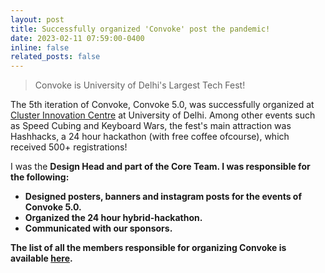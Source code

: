 ```yaml
---
layout: post
title: Successfully organized 'Convoke' post the pandemic!
date: 2023-02-11 07:59:00-0400
inline: false
related_posts: false
---
```


> Convoke is University of Delhi's Largest Tech Fest!

The 5th iteration of Convoke, Convoke 5.0, was successfully organized at <a href="">Cluster Innovation Centre</a> at University of Delhi. Among other events such as Speed Cubing and Keyboard Wars, the fest's main attraction was Hashhacks, a 24 hour hackathon (with free coffee ofcourse), which received 500+ registrations! 

I was the <b>Design Head and part of the Core Team<b>. I was responsible for the following:
<ul>
    <li>Designed posters, banners and instagram posts for the events of Convoke 5.0.</li>
    <li>Organized the 24 hour hybrid-hackathon.</li>
    <li>Communicated with our sponsors. </li>
</ul>

The list of all the members responsible for organizing Convoke is available <a href="https://ordinary-glasses-2b3.notion.site/a0b9e04dd92f46eebaccfff537e16690?v=bc8346289d86474ea6f5d8ac37a9c016">here</a>.
